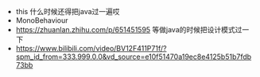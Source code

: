 + this 什么时候还得把java过一遍哎
+ MonoBehaviour
+ https://zhuanlan.zhihu.com/p/651451595 等做java的时候把设计模式过一下
+ https://www.bilibili.com/video/BV12F411P71f/?spm_id_from=333.999.0.0&vd_source=e10f51470a19ec8e4125b51b7fdb73bb